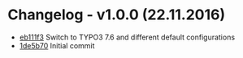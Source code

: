 # Changelog - v1.0.0 (22.11.2016)

* [eb111f3](https://gitlab.com/starterteam/Starter-Distribution/commit/eb111f3108b6a52cbe4c85529287001a77b12ab8“) Switch to TYPO3 7.6 and different default configurations
* [1de5b70](https://gitlab.com/starterteam/Starter-Distribution/commit/1de5b7076e7eb29497258942aad18051f1dd9229“) Initial commit
